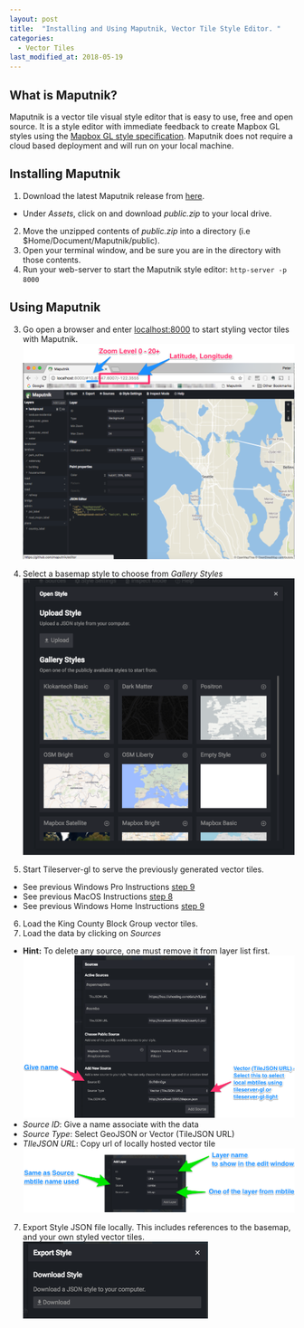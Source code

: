 ```yaml
---
layout: post
title:  "Installing and Using Maputnik, Vector Tile Style Editor. "
categories:
  - Vector Tiles
last_modified_at: 2018-05-19
---
```


## What is Maputnik? ##
Maputnik is a vector tile visual style editor that is easy to use, free and open source. It is a style editor with immediate feedback to create Mapbox GL styles using the [Mapbox GL style specification](https://www.mapbox.com/mapbox-gl-js/style-spec/). Maputnik does not require a cloud based deployment and will run on your local machine.

## Installing Maputnik ##
1. Download the latest Maputnik release from [here](https://github.com/maputnik/editor/releases/).
* Under _Assets_, click on and download _public.zip_ to your local drive.

2. Move the unzipped contents of _public.zip_  into a directory (i.e $Home/Document/Maputnik/public).
3. Open your terminal window, and be sure you are in the directory with those contents.
4. Run your web-server to start the Maputnik style editor: `http-server -p 8000`

## Using Maputnik ##
3. Go open a browser and enter [localhost:8000](localhost:8000) to start styling vector tiles with Maputnik.
 ![screen shot](/assets/images/maputnik-start1.png)

4. Select a basemap style to choose from _Gallery Styles_
![screen shot](/assets/images/maputnik-gallerystyle.png)

5. Start Tileserver-gl to serve the previously generated vector tiles.
+ See previous Windows Pro Instructions [step 9](/vector%20tiles/2018/05/06/VectorTileWorkshop-Windows10.html#starttileserver)
+ See previous MacOS Instructions [step 8](/vector%20tiles/2018/05/05/VectorTileWorkshop-MacOS.html#starttileserver)
+ See previous Windows Home Instructions [step 9](/vector%20tiles/2018/05/01/VectorTileWorkshop-Windows10Home.html#starttileserver)

6. Load the King County Block Group vector tiles.
6. Load the data by clicking on _Sources_
* __Hint:__ To delete any source, one must remove it from layer list first.
![screen shot](/assets/images/Maputnik-AddSource.png)
* _Source ID_: Give a name associate with the data
* _Source Type_: Select GeoJSON or Vector (TileJSON URL)
* _TIleJSON URL_: Copy url of locally hosted vector tile
![screen shot](/assets/images/Maputnik-AddLayer.png)
7. Export Style JSON file locally.  This includes references to the basemap, and your own styled vector tiles.
![screen shot](/assets/images/maptunik-export.png)

